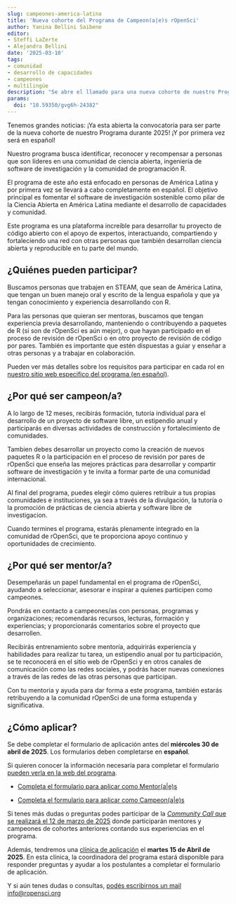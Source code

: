 ```yaml
---
slug: campeones-america-latina
title: 'Nueva cohorte del Programa de Campeon(a|e)s rOpenSci'
author: Yanina Bellini Saibene
editor: 
- Steffi LaZerte
- Alejandra Bellini
date: '2025-03-10'
tags:
- comunidad
- desarrollo de capacidades
- campeones
- multilingüe
description: "Se abre el llamado para una nueva cohorte de nuestro Programa de Campeon(a|e)s con foco en América Latina. ¡Postúlate!"
params:
  doi: "10.59350/gvg6h-24382"
---
```


Tenemos grandes noticias: ¡Ya esta abierta la convocatoria para ser parte de la nueva cohorte de nuestro Programa durante 2025! ¡Y por primera vez será en español!

Nuestro programa busca identificar, reconocer y recompensar a personas que son líderes en una comunidad de ciencia abierta, ingeniería de software de investigación y la comunidad de programación R.  

El programa de este año está enfocado en personas de América Latina y por primera vez se llevará a cabo completamente en español.  El objetivo principal es fomentar el software de investigación sostenible como pilar de la Ciencia Abierta en América Latina mediante el desarrollo de capacidades y comunidad.

Este programa es una plataforma increíble para desarrollar tu proyecto de código abierto con el apoyo de expertos, interactuando, compartiendo y fortaleciendo una red con otras personas que también desarrollan ciencia abierta y reproducible en tu parte del mundo. 


## ¿Quiénes pueden participar?

Buscamos personas que trabajen en STEAM, que sean de América Latina, que tengan un buen manejo oral y escrito de la lengua española y que ya tengan conocimiento y experiencia desarrollando con R. 

Para las personas que quieran ser mentoras, buscamos que tengan experiencia previa desarrollando, manteniendo o contribuyendo a paquetes de R (si son de rOpenSci es aún mejor), o que hayan participado en el proceso de revisión de rOpenSci o en otro proyecto de revisión de código por pares. También es importante que estén dispuestas a guiar y enseñar a otras personas y a trabajar en colaboración. 

Pueden ver más detalles sobre los requisitos para participar en cada rol en [nuestro sitio web especifico del programa (en español)](https://ropenscilabs.github.io/ChampionsProgram/).


## ¿Por qué ser campeon/a?

A lo largo de 12 meses, recibirás formación, tutoría individual para el desarrollo de un proyecto de software libre, un estipendio anual y participarás en diversas actividades de construcción y fortalecimiento de comunidades.

Tambien debes desarrollar un proyecto como la creación de nuevos paquetes R o la participación en el proceso de revisión por pares de rOpenSci que enseña las mejores prácticas para desarrollar y compartir software de investigación y te invita a formar parte de una comunidad internacional.

Al final del programa,  puedes elegir cómo quieres retribuir a tus propias comunidades e instituciones, ya sea a través de la divulgación, la tutoría o la promoción de prácticas de ciencia abierta y software libre de investigacion.

Cuando termines el programa, estarás plenamente integrado en la comunidad de rOpenSci, que te proporciona apoyo continuo y oportunidades de crecimiento.

## ¿Por qué ser mentor/a?

Desempeñarás un papel fundamental en el programa de rOpenSci, ayudando a seleccionar, asesorar e inspirar a quienes participen como campeones. 

Pondrás en contacto a campeones/as con personas, programas y organizaciones; recomendarás recursos, lecturas, formación y experiencias; y proporcionarás comentarios sobre el proyecto que desarrollen.


Recibirás entrenamiento sobre mentoría, adquirirás experiencia y habilidades para realizar tu tarea, un estipendio anual por tu participación, se te reconocerá en el sitio web de rOpenSci y en otros canales de comunicación como las redes sociales, y podrás hacer nuevas conexiones a través de las redes de las otras personas que participan.

Con tu mentoria y ayuda para dar forma a este programa, también estarás retribuyendo a la comunidad rOpenSci de una forma estupenda y significativa.

## ¿Cómo aplicar?

Se debe completar el formulario de aplicación antes del **miércoles 30 de abril de 2025**. Los formularios deben completarse en **español**. 

Si quieren conocer la información necesaria para completar el formulario [pueden verla en la web del programa](https://ropenscilabs.github.io/ChampionsProgram/). 

* [Completa el formulario para aplicar como Mentor(a|e)s](https://airtable.com/appF6OXmxkk8VmR8a/shrZnWDRKxXUEmLRM) 

* [Completa el formulario para aplicar como Campeon(a|e)s](https://airtable.com/appF6OXmxkk8VmR8a/shrlvgcNz1R4CoaQN) 

Si tenes más dudas o preguntas podes participar de la [_Community Call_ que se realizará el 12 de marzo de 2025](/es/commcalls/champions-latino-2025/) donde participarán mentores y campeones de cohortes anteriores contando sus experiencias en el programa.

Además, tendremos una [clínica de aplicación]() el **martes 15 de Abril de 2025**. En esta clínica, la coordinadora del programa estará disponible para responder preguntas y ayudar a los postulantes a completar el formulario de aplicación.

Y si aún tenes dudas o consultas, [podés escribirnos un mail info@ropensci.org](mailto:info@ropensci.org)

